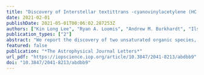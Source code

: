 ```yaml
---
title: "Discovery of Interstellar textittrans -cyanovinylacetylene (HC ≡ CCH = CHC ≡ N) and vinylcyanoacetylene (H $_textrm2$ C = CHC $_textrm3$ N) in GOTHAM Observations of TMC-1"
date: 2021-02-01
publishDate: 2021-05-01T00:06:02.287253Z
authors: ["Kin Long Lee", "Ryan A. Loomis", "Andrew M. Burkhardt", "Ilsa R. Cooke", "Ci Xue", "Mark A. Siebert", "Christopher N. Shingledecker", "Anthony Remijan", "Steven B. Charnley", "Michael C. McCarthy", "Brett A. McGuire"]
publication_types: ["2"]
abstract: "We report the discovery of two unsaturated organic species, trans-(E)-cyanovinylacetylene and vinylcyanoacetylene, using the second data release of the GOTHAM deep survey toward TMC-1 with the 100 m Green Bank Telescope. For both detections, we performed velocity stacking and matched ﬁlter analyses using Markov Chain Monte Carlo simulations, and for trans-(E)-cyanovinylacetylene, three rotational lines were observed at low signal-to-noise (∼3σ). From this analysis, we derive column densities of 2 × 1011 and 3 × 1011 cm−2 for vinylcyanoacetylene and trans-(E)-cyanovinylacetylene, respectively, and an upper limit of textless2 × 1011 cm−2 for trans-(Z)cyanovinylacetylene. Comparisons with G3//B3LYP semiempirical thermochemical calculations indicate abundances of the [H3C5N] isomers are not consistent with their thermodynamic stability, and instead their abundances are mainly driven by dynamics. We provide a discussion on how these species may be formed in TMC-1, with reference to related molecules like vinyl cyanide (CH2 = CHC ≡ N). As part of this discussion, we performed the same analysis for ethyl cyanide (CH3CH2C ≡ N), the hydrogenation product of CH2 = CHC ≡ N. This analysis provides evidence—at 4.2σ signiﬁcance—of an upper limit to the column density of textless4 × 1011 cm−2; an order of magnitude lower than previous upper limits toward this source."
featured: false
publication: "*The Astrophysical Journal Letters*"
url_pdf: "https://iopscience.iop.org/article/10.3847/2041-8213/abdbb9"
doi: "10.3847/2041-8213/abdbb9"
---
```


